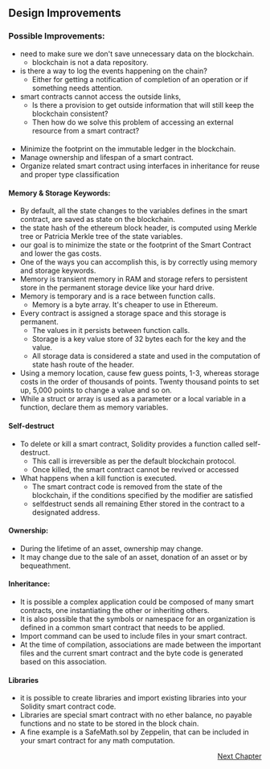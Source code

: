 ## Design Improvements

### Possible Improvements:
- need to make sure we don't save unnecessary data on the blockchain. 
	- blockchain is not a data repository. 
- is there a way to log the events happening on the chain? 
	- Either for getting a notification of completion of an operation or if something needs attention. 
- smart contracts cannot access the outside links, 
	- Is there a provision to get outside information that will still keep the blockchain consistent? 
	- Then how do we solve this problem of accessing an external resource from a smart contract? 


####
- Minimize the footprint on the immutable ledger in the blockchain. 
- Manage ownership and lifespan of a smart contract. 
- Organize related smart contract using interfaces in inheritance for reuse and proper type classification


#### Memory & Storage Keywords:
- By default, all the state changes to the variables defines in the smart contract, are saved as state on the blockchain. 
- the state hash of the ethereum block header, is computed using Merkle tree or Patricia Merkle tree of the state variables. 
- our goal is to minimize the state or the footprint of the Smart Contract and lower the gas costs.
- One of the ways you can accomplish this, is by correctly using memory and storage keywords. 
- Memory is transient memory in RAM and storage refers to persistent store in the permanent storage device like your hard drive. 
- Memory is temporary and is a race between function calls. 
	- Memory is a byte array. It's cheaper to use in Ethereum. 
- Every contract is assigned a storage space and this storage is permanent. 
	- The values in it persists between function calls. 
	- Storage is a key value store of 32 bytes each for the key and the value. 
	- All storage data is considered a state and used in the computation of state hash route of the header. 
- Using a memory location, cause few guess points, 1-3, whereas storage costs in the order of thousands of points.  Twenty thousand points to set up, 5,000 points to change a value and so on.
- While a struct or array is used as a parameter or a local variable in a function,  declare them as memory variables.

#### Self-destruct
- To delete or kill a smart contract, Solidity provides a function called self-destruct. 
	- This call is irreversible as per the default blockchain protocol. 
	- Once killed, the smart contract cannot be revived or accessed
- What happens when a kill function is executed. 
	- The smart contract code is removed from the state of the blockchain, if the conditions specified by the modifier are satisfied
	- selfdestruct sends all remaining Ether stored in the contract to a designated address.
	
#### Ownership:
- During the lifetime of an asset, ownership may change. 
- It may change due to the sale of an asset, donation of an asset or by bequeathment. 


#### Inheritance:
- It is possible a complex application could be composed of many smart contracts, one instantiating the other or inheriting others. 
- It is also possible that the symbols or namespace for an organization is defined in a common smart contract that needs to be applied. 
- Import command can be used to include files in your smart contract. 
- At the time of compilation, associations are made between the important files and the current smart contract and the byte code is generated based on this association. 


#### Libraries
- it is possible to create libraries and import existing libraries into your Solidity smart contract code. 
- Libraries are special smart contract with no ether balance, no payable functions and no state to be stored in the block chain. 
- A fine example is a SafeMath.sol by Zeppelin, that can be included in your smart contract for any math computation.

<p align="right">
   <a href="./3.3.2 Event Handling.md">Next Chapter</a>
</p>
